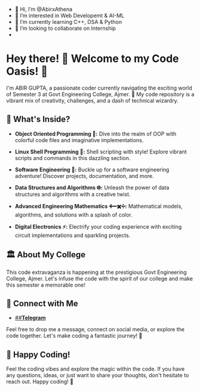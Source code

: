 - 👋 Hi, I’m @AbirxAthena
- 👀 I’m interested in Web Developemt & AI-ML
- 🌱 I’m currently learning C++, DSA & Python
- 💞️ I’m looking to collaborate on Internship
- 
# Hey there! 👋 Welcome to my Code Oasis! 🌟


I'm ABIR GUPTA, a passionate coder currently navigating the exciting world of Semester 3 at Govt Engineering College, Ajmer. 🚀 My code repository is a vibrant mix of creativity, challenges, and a dash of technical wizardry.

## 🌈 What's Inside?

- **Object Oriented Programming 🎨:** Dive into the realm of OOP with colorful code files and imaginative implementations.
  
- **Linux Shell Programming 🐚:** Shell scripting with style! Explore vibrant scripts and commands in this dazzling section.

- **Software Engineering 🚁:** Buckle up for a software engineering adventure! Discover projects, documentation, and more.

- **Data Structures and Algorithms 🌐:** Unleash the power of data structures and algorithms with a creative twist.

- **Advanced Engineering Mathematics ➕➖✖️➗:** Mathematical models, algorithms, and solutions with a splash of color.

- **Digital Electronics ⚡:** Electrify your coding experience with exciting circuit implementations and sparkling projects.

## 🏛️ About My College

This code extravaganza is happening at the prestigious Govt Engineering College, Ajmer. Let's infuse the code with the spirit of our college and make this semester a memorable one!

## 🚀 Connect with Me

- [##**Telegram**](https://t.me/Youcringemeout)

Feel free to drop me a message, connect on social media, or explore the code together. Let's make coding a fantastic journey! 🚀

## 🎉 Happy Coding!

Feel the coding vibes and explore the magic within the code. If you have any questions, ideas, or just want to share your thoughts, don't hesitate to reach out. Happy coding! 🎉
